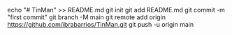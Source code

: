 echo "# TinMan" >> README.md
git init
git add README.md
git commit -m "first commit"
git branch -M main
git remote add origin https://github.com/ibrabarrios/TinMan.git
git push -u origin main
